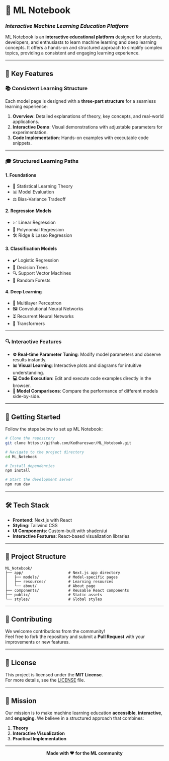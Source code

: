 # **🌟 ML Notebook**  
### _Interactive Machine Learning Education Platform_

ML Notebook is an **interactive educational platform** designed for students, developers, and enthusiasts to learn machine learning and deep learning concepts. It offers a hands-on and structured approach to simplify complex topics, providing a consistent and engaging learning experience.

---

## 🎯 **Key Features**

### 📚 **Consistent Learning Structure**
Each model page is designed with a **three-part structure** for a seamless learning experience:
1. **Overview**: Detailed explanations of theory, key concepts, and real-world applications.
2. **Interactive Demo**: Visual demonstrations with adjustable parameters for experimentation.
3. **Code Implementation**: Hands-on examples with executable code snippets.

---

### 🎓 **Structured Learning Paths**

#### **1. Foundations**
- 📘 Statistical Learning Theory  
- 📊 Model Evaluation  
- ⚖️ Bias-Variance Tradeoff  

#### **2. Regression Models**
- 📈 Linear Regression  
- 🧮 Polynomial Regression  
- 🛠️ Ridge & Lasso Regression  

#### **3. Classification Models**
- ✔️ Logistic Regression  
- 🌲 Decision Trees  
- 🔍 Support Vector Machines  
- 🌳 Random Forests  

#### **4. Deep Learning**
- 🧠 Multilayer Perceptron  
- 🖼️ Convolutional Neural Networks  
- ⏳ Recurrent Neural Networks  
- 🔄 Transformers  

---

### 🔍 **Interactive Features**
- **⚙️ Real-time Parameter Tuning**: Modify model parameters and observe results instantly.  
- **📊 Visual Learning**: Interactive plots and diagrams for intuitive understanding.  
- **💻 Code Execution**: Edit and execute code examples directly in the browser.  
- **🔬 Model Comparisons**: Compare the performance of different models side-by-side.

---

## 🚀 **Getting Started**

Follow the steps below to set up ML Notebook:

```bash
# Clone the repository
git clone https://github.com/Kedhareswer/ML_Notebook.git

# Navigate to the project directory
cd ML_Notebook

# Install dependencies
npm install

# Start the development server
npm run dev
```

---

## 🛠️ **Tech Stack**

- **Frontend**: Next.js with React  
- **Styling**: Tailwind CSS  
- **UI Components**: Custom-built with shadcn/ui  
- **Interactive Features**: React-based visualization libraries  

---

## 📖 **Project Structure**

```plaintext
ML_Notebook/
├── app/                    # Next.js app directory
│   ├── models/             # Model-specific pages
│   ├── resources/          # Learning resources
│   └── about/              # About page
├── components/             # Reusable React components
├── public/                 # Static assets
└── styles/                 # Global styles
```

---

## 🤝 **Contributing**

We welcome contributions from the community!  
Feel free to fork the repository and submit a **Pull Request** with your improvements or new features.

---

## 📄 **License**

This project is licensed under the **MIT License**.  
For more details, see the [LICENSE](LICENSE) file.

---

## 🌟 **Mission**

Our mission is to make machine learning education **accessible**, **interactive**, and **engaging**. We believe in a structured approach that combines:
1. **Theory**  
2. **Interactive Visualization**  
3. **Practical Implementation**  

---

<p align="center">
  <b>Made with ❤️ for the ML community</b>
</p>
